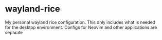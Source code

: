 # wayland-rice
My personal wayland rice configuration. This only includes what is needed for the desktop environment. Configs for Neovim and other applications are separate
